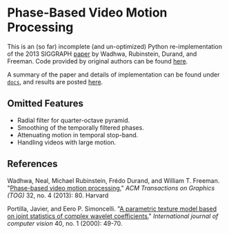 # Phase-Based Video Motion Processing

This is an (so far) incomplete (and un-optimized) Python re-implementation of the 2013 SIGGRAPH [paper][1] by Wadhwa, Rubinstein, Durand, and Freeman.  Code provided by original authors can be found [here](http://people.csail.mit.edu/nwadhwa/phase-video/).

A summary of the paper and details of implementation can be found under [`docs`](./docs), and results are posted [here](https://rxian2.web.illinois.edu/cs445/project/).

## Omitted Features
- Radial filter for quarter-octave pyramid.
- Smoothing of the temporally filtered phases.
- Attenuating motion in temporal stop-band.
- Handling videos with large motion.

## References 

Wadhwa, Neal, Michael Rubinstein, Frédo Durand, and William T. Freeman. "[Phase-based video motion processing.][1]" _ACM Transactions on Graphics (TOG)_ 32, no. 4 (2013): 80.
Harvard	

Portilla, Javier, and Eero P. Simoncelli. "[A parametric texture model based on joint statistics of complex wavelet coefficients.][2]" _International journal of computer vision_ 40, no. 1 (2000): 49-70.

[1]: http://people.csail.mit.edu/nwadhwa/phase-video/phase-video.pdf
[2]: https://www.cns.nyu.edu/pub/eero/portilla99-reprint.pdf

